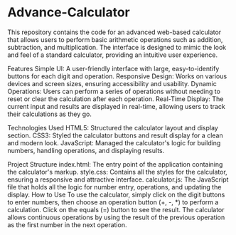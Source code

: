 # Advance-Calculator

This repository contains the code for an advanced web-based calculator that allows users to perform basic arithmetic operations such as addition, subtraction, and multiplication. The interface is designed to mimic the look and feel of a standard calculator, providing an intuitive user experience.

Features
Simple UI: A user-friendly interface with large, easy-to-identify buttons for each digit and operation.
Responsive Design: Works on various devices and screen sizes, ensuring accessibility and usability.
Dynamic Operations: Users can perform a series of operations without needing to reset or clear the calculation after each operation.
Real-Time Display: The current input and results are displayed in real-time, allowing users to track their calculations as they go.

Technologies Used
HTML5: Structured the calculator layout and display section.
CSS3: Styled the calculator buttons and result display for a clean and modern look.
JavaScript: Managed the calculator's logic for building numbers, handling operations, and displaying results.

Project Structure
index.html: The entry point of the application containing the calculator's markup.
style.css: Contains all the styles for the calculator, ensuring a responsive and attractive interface.
calculator.js: The JavaScript file that holds all the logic for number entry, operations, and updating the display.
How to Use
To use the calculator, simply click on the digit buttons to enter numbers, then choose an operation button (+, -, *) to perform a calculation. Click on the equals (=) button to see the result. The calculator allows continuous operations by using the result of the previous operation as the first number in the next operation.
